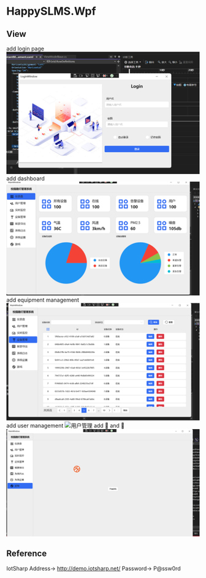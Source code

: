 # HappySLMS.Wpf

## View
add login page
![Login](https://github.com/2236721325/HappySLMS/blob/master/ScreenShot/Login.png)
add dashboard 
![仪表盘](https://github.com/2236721325/HappySLMS/blob/master/ScreenShot/仪表盘.png)
add equipment management 
![设备管理](https://github.com/2236721325/HappySLMS/blob/master/ScreenShot/设备管理.png)
add user management 
![用户管理](https://github.com/2236721325/HappySLMS/blob/master/ScreenShot/UserMangement.png)
add 🏀 and 🐔
![篮球和鸡🐔](https://github.com/2236721325/HappySLMS/blob/master/ScreenShot/Game.png)



## Reference
 IotSharp Address-> http://demo.iotsharp.net/
 Password-> P@ssw0rd